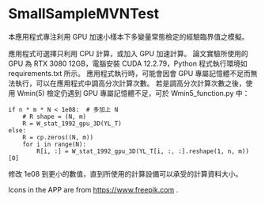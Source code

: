 # SmallSampleMVNTest

本應用程式專注利用 GPU 加速小樣本下多變量常態檢定的經驗臨界值之模擬。

應用程式可選擇只利用 CPU 計算，或加入 GPU 加速計算。
論文實驗所使用的 GPU 為 RTX 3080 12GB，電腦安裝 CUDA 12.2.79，Python 程式執行環境如 requirements.txt 所示。
應用程式執行時，可能會因會 GPU 專屬記憶體不足而無法執行，可以在應用程式中調高分次計算次數。
若是調高分次計算次數之後，使用 Wmin(5) 檢定仍遇到 GPU 專屬記憶體不足，可於 Wmin5_function.py 中：


    if n * m * N < 1e08:  # 多加上 N
        # R shape = (N, m)
        R = W_stat_1992_gpu_3D(YL_T)
    else:
        R = cp.zeros((N, m))
        for i in range(N):
            R[i, :] = W_stat_1992_gpu_3D(YL_T[i, :, :].reshape(1, n, m))[0]

  
修改 1e08 到更小的數值，直到所使用的計算設備可以承受的計算資料大小。




Icons in the APP are from https://www.freepik.com .


